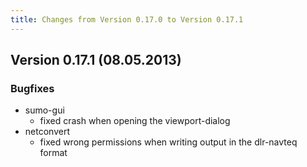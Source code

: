 ```yaml
---
title: Changes from Version 0.17.0 to Version 0.17.1
---
```


## Version 0.17.1 (08.05.2013)

### Bugfixes

- sumo-gui
  - fixed crash when opening the viewport-dialog
- netconvert
  - fixed wrong permissions when writing output in the dlr-navteq format